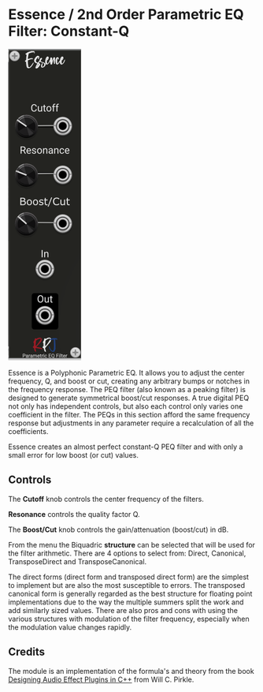 # Essence / 2nd Order Parametric EQ Filter: Constant-Q <a name="essence"></a>
![essence image](./essence.png)

Essence is a Polyphonic Parametric EQ. It allows you to adjust the center frequency, Q, and boost or cut, creating any arbitrary  bumps or notches in the frequency response. The PEQ filter (also known as a peaking filter) is designed  to generate symmetrical boost/cut responses. A true digital PEQ not only has independent controls,  but also each control only varies one coefficient in the filter. The PEQs in this section afford the same  frequency response but adjustments in any parameter require a recalculation of all the coefficients.

Essence creates an almost perfect constant-Q PEQ filter and with only a small error for low boost (or cut) values.

## Controls
The **Cutoff** knob controls the center frequency of the filters.

**Resonance** controls the quality factor Q.

The **Boost/Cut** knob controls the gain/attenuation (boost/cut) in dB.

From the menu the Biquadric **structure** can be selected that will be used for the filter arithmetic. There are 4 options to select from: Direct, Canonical, TransposeDirect and TransposeCanonical.

The direct forms (direct form and transposed direct form) are the simplest to implement but are also the  most susceptible to errors. The transposed canonical form is generally regarded as the best structure 
for floating point implementations due to the way the multiple summers split the work and add similarly sized values. There are also pros and cons with using the various structures with modulation  of the filter frequency, especially when the modulation value changes rapidly. 

## Credits
The module is an implementation of the formula's and theory from the book [Designing Audio Effect Plugins in C++](https://www.amazon.co.uk/Designing-Software-Synthesizer-Plugins-Audio/dp/0367510464) from Will C. Pirkle.